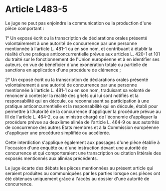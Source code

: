 # Article L483-5

Le juge ne peut pas enjoindre la communication ou la production d'une pièce comportant :

1° Un exposé écrit ou la transcription de déclarations orales présenté volontairement à une autorité de concurrence par une personne mentionnée à l'article L. 481-1 ou en son nom, et contribuant à établir la réalité d'une pratique anticoncurrentielle prévue aux articles L. 420-1 et 101 du traité sur le fonctionnement de l'Union européenne et à en identifier ses auteurs, en vue de bénéficier d'une exonération totale ou partielle de sanctions en application d'une procédure de clémence ;

2° Un exposé écrit ou la transcription de déclarations orales présenté volontairement à une autorité de concurrence par une personne mentionnée à l'article L. 481-1 ou en son nom, traduisant sa volonté de renoncer à contester la réalité des griefs qui lui sont notifiés et la responsabilité qui en découle, ou reconnaissant sa participation à une pratique anticoncurrentielle et la responsabilité qui en découle, établi pour permettre à l'Autorité de la concurrence d'appliquer la procédure prévue au III de l'article L. 464-2, ou au ministre chargé de l'économie d'appliquer la procédure prévue au deuxième alinéa de l'article L. 464-9 ou aux autorités de concurrence des autres Etats membres et à la Commission européenne d'appliquer une procédure simplifiée ou accélérée.

Cette interdiction s'applique également aux passages d'une pièce établie à l'occasion d'une enquête ou d'une instruction devant une autorité de concurrence et qui comporteraient une transcription ou citation littérale des exposés mentionnés aux alinéas précédents.

Le juge écarte des débats les pièces mentionnées au présent article qui seraient produites ou communiquées par les parties lorsque ces pièces ont été obtenues uniquement grâce à l'accès au dossier d'une autorité de concurrence.
